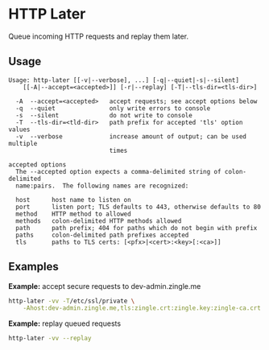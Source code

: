 HTTP Later
==========
Queue incoming HTTP requests and replay them later.

Usage
-----
```
Usage: http-later [[-v|--verbose], ...] [-q|--quiet|-s|--silent]
    [[-A|--accept=<accepted>]] [-r|--replay] [-T|--tls-dir=<tls-dir>]

  -A  --accept=<accepted>   accept requests; see accept options below
  -q  --quiet               only write errors to console
  -s  --silent              do not write to console
  -T  --tls-dir=<tld-dir>   path prefix for accepted 'tls' option values
  -v  --verbose             increase amount of output; can be used multiple
                            times

accepted options
  The --accepted option expects a comma-delimited string of colon-delimited
  name:pairs.  The following names are recognized:

  host      host name to listen on
  port      listen port; TLS defaults to 443, otherwise defaults to 80
  method    HTTP method to allowed
  methods   colon-delimited HTTP methods allowed
  path      path prefix; 404 for paths which do not begin with prefix
  paths     colon-delimited path prefixes accepted
  tls       paths to TLS certs: [<pfx>|<cert>:<key>[:<ca>]]
```

Examples
--------
**Example:** accept secure requests to dev-admin.zingle.me
```sh
http-later -vv -T/etc/ssl/private \
    -Ahost:dev-admin.zingle.me,tls:zingle.crt:zingle.key:zingle-ca.crt
```

**Example:** replay queued requests
```sh
http-later -vv --replay
```

